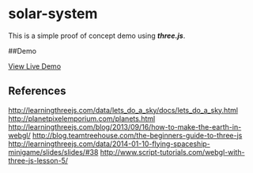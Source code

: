 # solar-system

This is a simple proof of concept demo using ***three.js***. 

##Demo

[View Live Demo](https://solar-system-threejs.herokuapp.com)


## References
http://learningthreejs.com/data/lets_do_a_sky/docs/lets_do_a_sky.html
http://planetpixelemporium.com/planets.html
http://learningthreejs.com/blog/2013/09/16/how-to-make-the-earth-in-webgl/
http://blog.teamtreehouse.com/the-beginners-guide-to-three-js
http://learningthreejs.com/data/2014-01-10-flying-spaceship-minigame/slides/slides/#38
http://www.script-tutorials.com/webgl-with-three-js-lesson-5/
